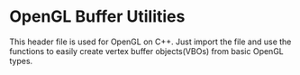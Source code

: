 # OpenGL Buffer Utilities
This header file is used for OpenGL on C++. Just import the file and use the functions to easily create vertex buffer objects(VBOs) from basic OpenGL types.
